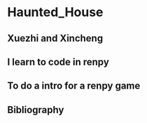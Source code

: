 # Haunted_House
  ## Xuezhi and Xincheng
  ## I learn to code in renpy
  ## To do a intro for a renpy game
  ## Bibliography
